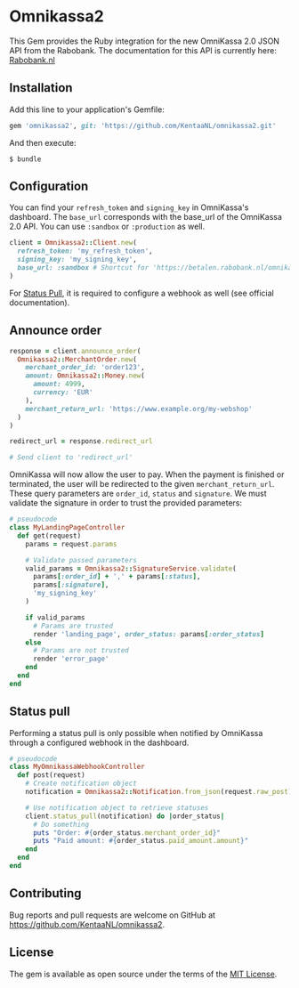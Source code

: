 # Omnikassa2

This Gem provides the Ruby integration for the new OmniKassa 2.0 JSON API from the
Rabobank. The documentation for this API is currently here:
[Rabobank.nl](https://www.rabobank.nl/images/Handleiding_Rabo_OmniKassa_UK_29974797.pdf)


## Installation

Add this line to your application's Gemfile:

```ruby
gem 'omnikassa2', git: 'https://github.com/KentaaNL/omnikassa2.git'
```

And then execute:

    $ bundle


## Configuration
You can find your `refresh_token` and `signing_key` in OmniKassa's dashboard. The `base_url` corresponds with the base_url of the OmniKassa 2.0 API. You can use `:sandbox` or `:production` as well.

```ruby
client = Omnikassa2::Client.new(
  refresh_token: 'my_refresh_token',
  signing_key: 'my_signing_key',
  base_url: :sandbox # Shortcut for 'https://betalen.rabobank.nl/omnikassa-api-sandbox'
)
```

For [Status Pull](#status-pull), it is required to configure a webhook as well (see official documentation).

## Announce order
```ruby
response = client.announce_order(
  Omnikassa2::MerchantOrder.new(
    merchant_order_id: 'order123',
    amount: Omnikassa2::Money.new(
      amount: 4999,
      currency: 'EUR'
    ),
    merchant_return_url: 'https://www.example.org/my-webshop'
  )
)

redirect_url = response.redirect_url

# Send client to 'redirect_url'
```

OmniKassa will now allow the user to pay. When the payment is finished or terminated, the user will be redirected to the given `merchant_return_url`. These query parameters are `order_id`, `status` and `signature`. We must validate the signature in order to trust the provided parameters:

```ruby
# pseudocode
class MyLandingPageController
  def get(request)
    params = request.params

    # Validate passed parameters
    valid_params = Omnikassa2::SignatureService.validate(
      params[:order_id] + ',' + params[:status],
      params[:signature],
      'my_signing_key'
    )

    if valid_params
      # Params are trusted
      render 'landing_page', order_status: params[:order_status]
    else
      # Params are not trusted
      render 'error_page'
    end
  end
end
```

## Status pull
Performing a status pull is only possible when notified by OmniKassa through a configured webhook in the dashboard.

```ruby
# pseudocode
class MyOmnikassaWebhookController
  def post(request)
    # Create notification object
    notification = Omnikassa2::Notification.from_json(request.raw_post)

    # Use notification object to retrieve statuses
    client.status_pull(notification) do |order_status|
      # Do something
      puts "Order: #{order_status.merchant_order_id}"
      puts "Paid amount: #{order_status.paid_amount.amount}"
    end
  end
end
```

## Contributing

Bug reports and pull requests are welcome on GitHub at https://github.com/KentaaNL/omnikassa2.

## License

The gem is available as open source under the terms of the [MIT License](https://opensource.org/licenses/MIT).
